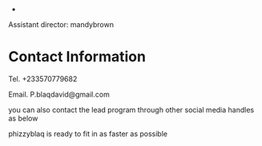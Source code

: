 
- 
<!DOCTYPE html>
<html>
<head>
  <title>Contact Information</title>
</head>
<body>
<p>Assistant director: mandybrown</p>

<h1>Contact Information</h1>
<p>Tel. +233570779682</p>
<p>Email. P.blaqdavid@gmail.com</p>
<p font-family: bold;>you can also contact the lead program through other social media handles as below</p>
<p><src img="https//:halfmoon.jpg.com</p>
<p "font-family:times new roman;">phizzyblaq is ready to fit in as faster as possible</p>

</body>
</html>
